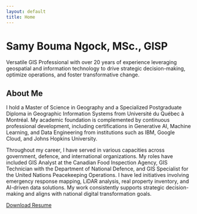 ```yaml
---
layout: default
title: Home
---
```


# Samy Bouma Ngock, MSc., GISP

Versatile GIS Professional with over 20 years of experience leveraging geospatial and information technology to drive strategic decision-making, optimize operations, and foster transformative change.

## About Me

I hold a Master of Science in Geography and a Specialized Postgraduate Diploma in Geographic Information Systems from Université du Québec à Montréal. My academic foundation is complemented by continuous professional development, including certifications in Generative AI, Machine Learning, and Data Engineering from institutions such as IBM, Google Cloud, and Johns Hopkins University.

Throughout my career, I have served in various capacities across government, defence, and international organizations. My roles have included GIS Analyst at the Canadian Food Inspection Agency, GIS Technician with the Department of National Defence, and GIS Specialist for the United Nations Peacekeeping Operations. I have led initiatives involving emergency response mapping, LiDAR analysis, real property inventory, and AI-driven data solutions. My work consistently supports strategic decision-making and aligns with national digital transformation goals.

[Download Resume](2025_CV_SBN.pdf)
